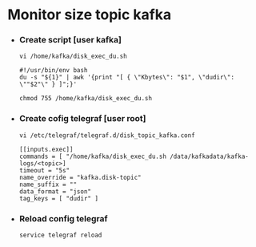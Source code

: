# Monitor size topic kafka
- ### Create script [user kafka]
    ```
    vi /home/kafka/disk_exec_du.sh
    ```
    ```
    #!/usr/bin/env bash
    du -s "${1}" | awk '{print "[ { \"Kbytes\": "$1", \"dudir\": \""$2"\" } ]";}'
    ```
    ```
    chmod 755 /home/kafka/disk_exec_du.sh
    ```
- ### Create cofig telegraf [user root]
    ```
    vi /etc/telegraf/telegraf.d/disk_topic_kafka.conf
    ```
    ```
    [[inputs.exec]]
    commands = [ "/home/kafka/disk_exec_du.sh /data/kafkadata/kafka-logs/<topic>]
    timeout = "5s"
    name_override = "kafka.disk-topic"
    name_suffix = ""
    data_format = "json"
    tag_keys = [ "dudir" ]

    ```
- ### Reload config telegraf
    ```
    service telegraf reload
    ```


